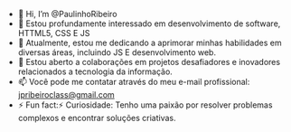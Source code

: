 - 👋 Hi, I’m @PaulinhoRibeiro
- 👀  Estou profundamente interessado em desenvolvimento de software, HTTML5, CSS E JS
- 🌱 Atualmente, estou me dedicando a aprimorar minhas habilidades em diversas áreas, incluindo JS E desenvolvimento web.
- 💞️ Estou aberto a colaborações em projetos desafiadores e inovadores relacionados a tecnologia da informação.
- 📫 Você pode me contatar através do meu e-mail profissional: jpribeiroclass@gmail.com
- ⚡ Fun fact:⚡ Curiosidade: Tenho uma paixão por resolver problemas complexos e encontrar soluções criativas.



<!---
PaulinhoRibeiro/PaulinhoRibeiro is a ✨ special ✨ repository because its `README.md` (this file) appears on your GitHub profile.
You can click the Preview link to take a look at your changes.
--->
